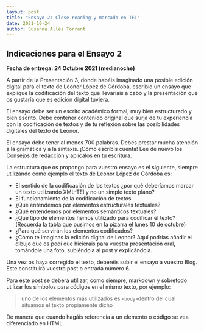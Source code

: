 ```yaml
---
layout: post
title: "Ensayo 2: Close reading y marcado en TEI"
date: 2021-10-24
author: Susanna Allés Torrent
---
```


## Indicaciones para el Ensayo 2 

**Fecha de entrega: 24 Octubre 2021 (medianoche)**

A partir de la Presentación 3, donde habéis imaginado una posible edición digital para el texto de Leonor López de Córdoba, escribid un ensayo que explique la codificación del texto que llevaríais a cabo y la presentación que os gustaría que es edición digital tuviera. 

El ensayo debe ser un escrito académico formal, muy bien estructurado y bien escrito. Debe contener contenido original que surja de tu experiencia con la codificación de textos y de tu reflexión sobre las posibilidades digitales del texto de Leonor. 

El ensayo debe tener al menos 700 palabras. Debes prestar mucha atención a la gramática y a la sintaxis. ¡Cómo escribís cuenta! Lee de nuevo los Consejos de redacción y aplícalos en tu escritura. 

La estructura que os propongo para vuestro ensayo es el siguiente, siempre utilizando como ejemplo el texto de Leonor López de Córdoba es: 
 
- El sentido de la codificación de los textos ¿por qué deberíamos marcar un texto utilizando XML-TEI y no un simple texto plano? 
- El funcionamiento de la codificación de textos 
- ¿Qué entendemos por elementos estructurales textuales? 
- ¿Qué entendemos por elementos semánticos textuales? 
- ¿Qué tipo de elementos hemos utilizado para codificar el texto? (Recuerda la tabla que pusimos en la pizarra el lunes 10 de octubre)
- ¿Para qué servirán los elementos codificados?
- ¿Cómo te imaginas la edición digital de Leonor? Aquí podrías añadir el dibujo que os pedí que hicierais para vuestra presentación oral, tomándole una foto, subiéndola al post y explicándola. 

Una vez os haya corregido el texto, deberéis subir el ensayo a vuestro Blog. Este constituirá vuestro post o entrada número 6. 

Para este post se deberá utilizar, como siempre, markdown y sobretodo utilizar los símbolos para códigos en el mismo texto, por ejemplo: 

> uno de los elementos más utilizados es `<body>`dentro del cual situamos el texto propiamente dicho

De manera que cuando hagáis referencia a un elemento o código se vea diferenciado en HTML.

